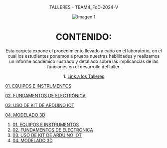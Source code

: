 

<p align="center">
        TALLERES - TEAM4_FdD-2024-V
    </p>


<p align="center">
        <img src="https://github.com/Fx2048/Team_4_FdD/assets/131219987/561ca7d5-5717-45b3-a027-76211f3e64b9" alt="Imagen 1">
    </p>

<h1 align="center">CONTENIDO:</h1>

<p align="center">Esta carpeta expone el procedimiento llevado a cabo en el laboratorio, en el cual los estudiantes ponemos a prueba nuestras habilidades y realizamos un informe académico ilustrado y detallado sobre las implicancias de las funciones en el desarrollo del taller.</p>

<p align="center">
        1. <a href="link">Link a los Talleres</a>
</p>

[01. EQUIPOS E INSTRUMENTOS](https://github.com/Fx2048/Team_4_FdD/blob/main/FdD/Entregables/Talleres/01_Equipos_e_instrumentos.md)

[02. FUNDAMENTOS DE ELECTRÓNICA](https://github.com/Fx2048/Team_4_FdD/blob/main/FdD/Entregables/Talleres/02_Fundamentos_de_electronica_I.md)

[03. USO DE KIT DE ARDUINO IOT](https://github.com/Fx2048/Team_4_FdD/blob/main/FdD/Entregables/Talleres/03_Uso_de_Kit_arduino_IoT.md)

[04. MODELADO 3D](https://github.com/Fx2048/Team_4_FdD/blob/main/FdD/Entregables/Talleres/04_Modelado_3D.md)

<ol>
        <li><a href="https://github.com/Fx2048/Team_4_FdD/blob/main/FdD/Entregables/Talleres/01_Equipos_e_instrumentos.md">01. EQUIPOS E INSTRUMENTOS</a></li>
        <li><a href="https://github.com/Fx2048/Team_4_FdD/blob/main/FdD/Entregables/Talleres/02_Fundamentos_de_electronica_I.md">02. FUNDAMENTOS DE ELECTRÓNICA</a></li>
        <li><a href="https://github.com/Fx2048/Team_4_FdD/blob/main/FdD/Entregables/Talleres/03_Uso_de_Kit_arduino_IoT.md">03. USO DE KIT DE ARDUINO IOT</a></li>
        <li><a href="https://github.com/Fx2048/Team_4_FdD/blob/main/FdD/Entregables/Talleres/04_Modelado_3D.md">04. MODELADO 3D</a></li>
    </ol>








